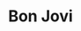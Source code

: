 ---
layout: category
title: Bon Jovi
main-category: [ Bon Jovi ]
sub-category: [ Crush, Bon-Jovi ]
---